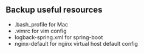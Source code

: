 
## Backup useful resources 
* .bash_profile for Mac
* .vimrc for vim config
* logback-spring.xml for spring-boot
* nginx-default for nginx virtual host default config
